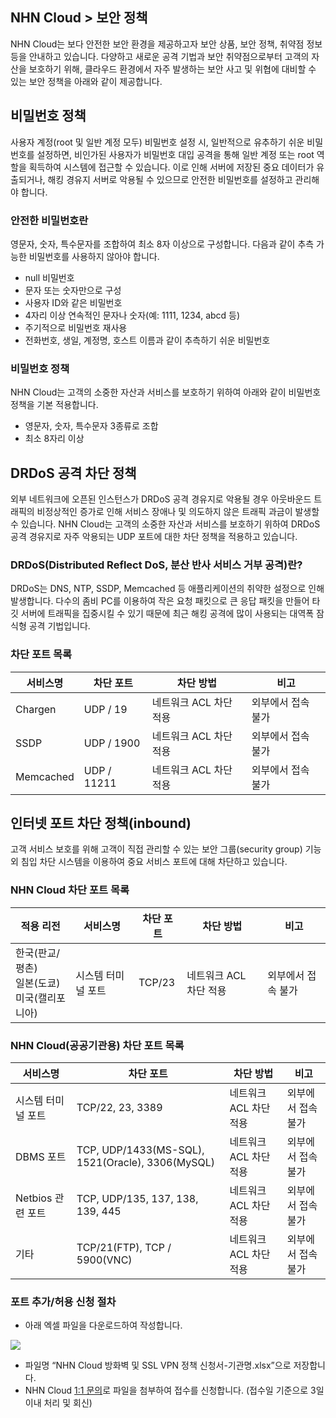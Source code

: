 ## NHN Cloud > 보안 정책

NHN Cloud는 보다 안전한 보안 환경을 제공하고자 보안 상품, 보안 정책, 취약점 정보 등을 안내하고 있습니다.
다양하고 새로운 공격 기법과 보안 취약점으로부터 고객의 자산을 보호하기 위해, 클라우드 환경에서 자주 발생하는 보안 사고 및 위협에 대비할 수 있는 보안 정책을 아래와 같이 제공합니다.

## 비밀번호 정책
사용자 계정(root 및 일반 계정 모두) 비밀번호 설정 시, 일반적으로 유추하기 쉬운 비밀번호를 설정하면, 비인가된 사용자가 비밀번호 대입 공격을 통해 일반 계정 또는 root 역할을 획득하여 시스템에 접근할 수 있습니다. 이로 인해 서버에 저장된 중요 데이터가 유출되거나, 해킹 경유지 서버로 악용될 수 있으므로 안전한 비밀번호를 설정하고 관리해야 합니다.

### 안전한 비밀번호란
영문자, 숫자, 특수문자를 조합하여 최소 8자 이상으로 구성합니다. 다음과 같이 추측 가능한 비밀번호를 사용하지 않아야 합니다.

- null 비밀번호
- 문자 또는 숫자만으로 구성
- 사용자 ID와 같은 비밀번호
- 4자리 이상 연속적인 문자나 숫자(예: 1111, 1234, abcd 등)
- 주기적으로 비밀번호 재사용
- 전화번호, 생일, 계정명, 호스트 이름과 같이 추측하기 쉬운 비밀번호

### 비밀번호 정책
NHN Cloud는 고객의 소중한 자산과 서비스를 보호하기 위하여 아래와 같이 비밀번호 정책을 기본 적용합니다.

- 영문자, 숫자, 특수문자 3종류로 조합
- 최소 8자리 이상

## DRDoS 공격 차단 정책
외부 네트워크에 오픈된 인스턴스가 DRDoS 공격 경유지로 악용될 경우 아웃바운드 트래픽의 비정상적인 증가로 인해 서비스 장애나 및 의도하지 않은 트래픽 과금이 발생할 수 있습니다.
NHN Cloud는 고객의 소중한 자산과 서비스를 보호하기 위하여 DRDoS 공격 경유지로 자주 악용되는 UDP 포트에 대한 차단 정책을 적용하고 있습니다.

### DRDoS(Distributed Reflect DoS, 분산 반사 서비스 거부 공격)란?
DRDoS는 DNS, NTP, SSDP, Memcached 등 애플리케이션의 취약한 설정으로 인해 발생합니다. 다수의 좀비 PC를 이용하여 작은 요청 패킷으로 큰 응답 패킷을 만들어 타깃 서버에 트래픽을 집중시킬 수 있기 때문에 최근 해킹 공격에 많이 사용되는 대역폭 잠식형 공격 기법입니다.

### 차단 포트 목록
|서비스명 |   차단 포트  | 차단 방법|비고|
| ---- | ---- | ---- | ---- |
|Chargen | UDP / 19    | 네트워크 ACL 차단 적용 |   외부에서 접속 불가|
|SSDP    | UDP / 1900  | 네트워크 ACL 차단 적용 | 외부에서 접속 불가|
|Memcached   | UDP / 11211 | 네트워크 ACL 차단 적용 | 외부에서 접속 불가|

## 인터넷 포트 차단 정책(inbound)
고객 서비스 보호를 위해 고객이 직접 관리할 수 있는 보안 그룹(security group) 기능 외 침입 차단 시스템을 이용하여 중요 서비스 포트에 대해 차단하고 있습니다.

### NHN Cloud 차단 포트 목록
|적용 리전 | 서비스명 | 차단 포트 | 차단 방법 | 비고 |
| ---- | ---- | ---- | ---- | ---- |
| 한국(판교/평촌) <br> 일본(도쿄) <br> 미국(캘리포니아) | 시스템 터미널 포트 | TCP/23 | 네트워크 ACL 차단 적용 | 외부에서 접속 불가 |

### NHN Cloud(공공기관용) 차단 포트 목록
|서비스명 |   차단 포트  | 차단 방법 |비고|
| ---- | ---- | ---- | ---- |
| 시스템 터미널 포트 | TCP/22, 23, 3389 | 네트워크 ACL 차단 적용 | 외부에서 접속 불가|
| DBMS 포트 | TCP, UDP/1433(MS-SQL), 1521(Oracle), 3306(MySQL)  | 네트워크 ACL 차단 적용 | 외부에서 접속 불가|
| Netbios 관련 포트 | TCP, UDP/135, 137, 138, 139, 445 | 네트워크 ACL 차단 적용 | 외부에서 접속 불가 |
| 기타 | TCP/21(FTP), TCP / 5900(VNC) | 네트워크 ACL 차단 적용 | 외부에서 접속 불가 |

### 포트 추가/허용 신청 절차
- 아래 엑셀 파일을 다운로드하여 작성합니다.

[![](https://static.toastoven.net/prod_gov_security/fileicon_download_excel.png)](https://static.toastoven.net/prod_gov_security/NHN%20Cloud%20%EB%B0%A9%ED%99%94%EB%B2%BD%20%EB%B0%8F%20SSL%20VPN%20%EC%A0%95%EC%B1%85%20%EC%8B%A0%EC%B2%AD%EC%84%9C.xlsx)

- 파일명 “NHN Cloud 방화벽 및 SSL VPN 정책 신청서-기관명.xlsx”으로 저장합니다.
- NHN Cloud [1:1 문의](https://www.beta-nhncloud.com/kr/support/inquiry?alias=tab3_08)로 파일을 첨부하여 접수를 신청합니다. (접수일 기준으로 3일 이내 처리 및 회신)
